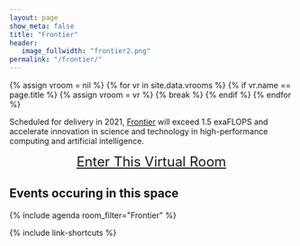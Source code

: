 ```yaml
---
layout: page
show_meta: false
title: "Frontier"
header:
   image_fullwidth: "frontier2.png"
permalink: "/frontier/"
---
```

{% assign vroom = nil %}
{% for vr in site.data.vrooms %}
  {% if vr.name == page.title %}
    {% assign vroom = vr %}
    {% break %}
  {% endif %}
{% endfor %}

Scheduled for delivery in 2021, [Frontier]({{vroom.webinfo}}) will exceed 1.5 exaFLOPS and accelerate
innovation in science and technology in high-performance computing and artificial intelligence. 

<center style="font-size:24px"><a href="{{vroom.zoom_link}}">Enter This Virtual Room</a></center>

## Events occuring in this space

{% include agenda room_filter="Frontier" %}

{% include link-shortcuts %}
